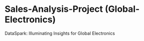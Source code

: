 # Sales-Analysis-Project (Global-Electronics)
DataSpark: Illuminating Insights for Global Electronics
